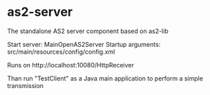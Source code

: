 as2-server
==========

The standalone AS2 server component based on as2-lib

Start server: MainOpenAS2Server
Startup arguments: src/main/resources/config/config.xml

Runs on http://localhost:10080/HttpReceiver

Than run "TestClient" as a Java main application to perform a simple transmission
